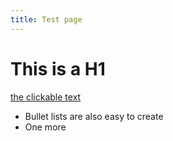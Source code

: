 ```yaml
---
title: Test page
---
```


# This is a H1

[the clickable text](http://xlson.com/)

* Bullet lists are also easy to create
* One more